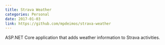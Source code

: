 ```yaml
---
title: Strava Weather
categories: Personal
date: 2017-01-03
link: https://github.com/mpdeimos/strava-weather
---
```


ASP.NET Core application that adds weather information to Strava activities.